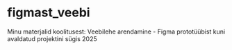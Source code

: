 # figmast_veebi
Minu materjalid koolitusest: Veebilehe arendamine - Figma prototüübist kuni avaldatud projektini sügis 2025
